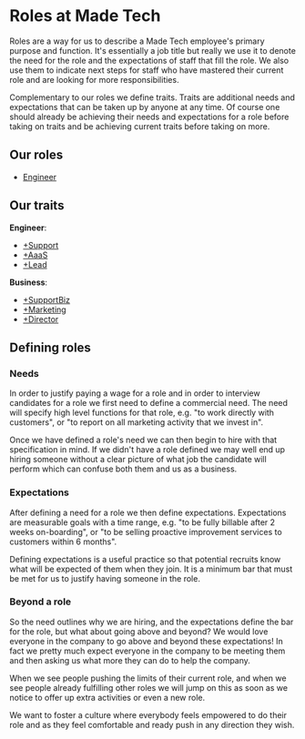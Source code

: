 # Roles at Made Tech

Roles are a way for us to describe a Made Tech employee's primary purpose and
function. It's essentially a job title but really we use it to denote the need
for the role and the expectations of staff that fill the role. We also use them
to indicate next steps for staff who have mastered their current role and are
looking for more responsibilities.

Complementary to our roles we define traits. Traits are additional needs and
expectations that can be taken up by anyone at any time. Of course one should
already be achieving their needs and expectations for a role before taking on
traits and be achieving current traits before taking on more.

## Our roles

* [Engineer](engineer.md#engineer)

## Our traits

**Engineer**:

* [+Support](engineer.md#support)
* [+AaaS](engineer.md#aaas)
* [+Lead](engineer.md#lead)

**Business**:

* [+SupportBiz](business.md#supportbiz)
* [+Marketing](business.md#marketing)
* [+Director](business.md#director)

## Defining roles

### Needs

In order to justify paying a wage for a role and in order to interview
candidates for a role we first need to define a commercial need. The need will
specify high level functions for that role, e.g. "to work directly with customers",
or "to report on all marketing activity that we invest in".

Once we have defined a role's need we can then begin to hire with that
specification in mind. If we didn't have a role defined we may well end up
hiring someone without a clear picture of what job the candidate will perform
which can confuse both them and us as a business.

### Expectations

After defining a need for a role we then define expectations. Expectations are
measurable goals with a time range, e.g. "to be fully billable after 2 weeks
on-boarding", or "to be selling proactive improvement services to customers
within 6 months".

Defining expectations is a useful practice so that potential recruits know what
will be expected of them when they join. It is a minimum bar that must be met
for us to justify having someone in the role.

### Beyond a role

So the need outlines why we are hiring, and the expectations define the bar for
the role, but what about going above and beyond? We would love everyone in the
company to go above and beyond these expectations! In fact we pretty much expect
everyone in the company to be meeting them and then asking us what more they can
do to help the company.

When we see people pushing the limits of their current role, and when we see
people already fulfilling other roles we will jump on this as soon as we notice
to offer up extra activities or even a new role.

We want to foster a culture where everybody feels empowered to do their role and
as they feel comfortable and ready push in any direction they wish.
